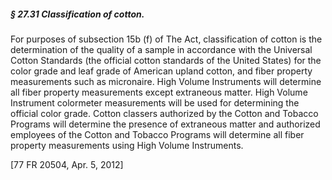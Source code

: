 ##### § 27.31 Classification of cotton. #####

For purposes of subsection 15b (f) of The Act, classification of cotton is the determination of the quality of a sample in accordance with the Universal Cotton Standards (the official cotton standards of the United States) for the color grade and leaf grade of American upland cotton, and fiber property measurements such as micronaire. High Volume Instruments will determine all fiber property measurements except extraneous matter. High Volume Instrument colormeter measurements will be used for determining the official color grade. Cotton classers authorized by the Cotton and Tobacco Programs will determine the presence of extraneous matter and authorized employees of the Cotton and Tobacco Programs will determine all fiber property measurements using High Volume Instruments.

[77 FR 20504, Apr. 5, 2012]